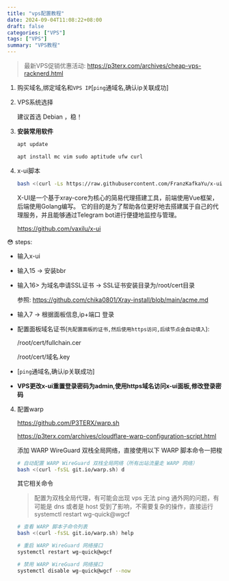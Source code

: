 ```yaml
---
title: "vps配置教程"
date: 2024-09-04T11:08:22+08:00
draft: false
categories: ["VPS"]
tags: ["VPS"]
summary: "VPS教程"
---
```


> 最新VPS促销优惠活动: https://p3terx.com/archives/cheap-vps-racknerd.html

1. 购买域名,绑定域名和`VPS IP`[`ping`通域名,确认ip关联成功]

2. VPS系统选择

   建议首选 Debian ，稳！

3. **安装常用软件**

   ```bash
   apt update
   
   apt install mc vim sudo aptitude ufw curl
   ```

   

4. x-ui脚本

   ```bash
   bash <(curl -Ls https://raw.githubusercontent.com/FranzKafkaYu/x-ui/master/install.sh) 0.3.4.4
   ```

   X-UI是一个基于xray-core为核心的简易代理搭建工具，前端使用Vue框架，后端使用Golang编写。 它的目的是为了帮助各位更好地去搭建属于自己的代理服务，并且能够通过Telegram bot进行便捷地监控与管理。

   https://github.com/vaxilu/x-ui

   

:flushed: steps:

- 输入x-ui

- 输入15 -> 安装bbr

- 输入16> 为域名申请SSL证书  ->  SSL证书安装目录为/root/cert目录

  参照:  https://github.com/chika0801/Xray-install/blob/main/acme.md

- 输入7 -> 根据面板信息,ip+端口 登录

- 配置面板域名证书(`先配置面板的证书,然后使用https访问,后续节点会自动填入`):

  /root/cert/fullchain.cer

  /root/cert/域名.key

- [`ping`通域名,确认ip关联成功]

- **VPS更改x-ui重置登录密码为admin,使用https域名访问x-ui面板,修改登录密码**

4. 配置warp

   https://github.com/P3TERX/warp.sh

   https://p3terx.com/archives/cloudflare-warp-configuration-script.html

   添加 WARP Wire­Guard 双栈全局网络，直接使用以下 WARP 脚本命令一把梭

   ```bash
   # 自动配置 WARP WireGuard 双栈全局网络（所有出站流量走 WARP 网络）
   bash <(curl -fsSL git.io/warp.sh) d
   ```

   其它相关命令

   > 配置为双栈全局代理，有可能会出现 vps 无法 ping 通外网的问题，有可能是 dns 或者是 host 受到了影响，不需要复杂的操作，直接运行
   > systemctl restart wg-quick@wgcf

   ```bash
   # 查看 WARP 脚本子命令列表
   bash <(curl -fsSL git.io/warp.sh) help
   
   # 重启 WARP WireGuard 网络接口
   systemctl restart wg-quick@wgcf
   
   # 禁用 WARP WireGuard 网络接口
   systemctl disable wg-quick@wgcf --now
   ```

   

